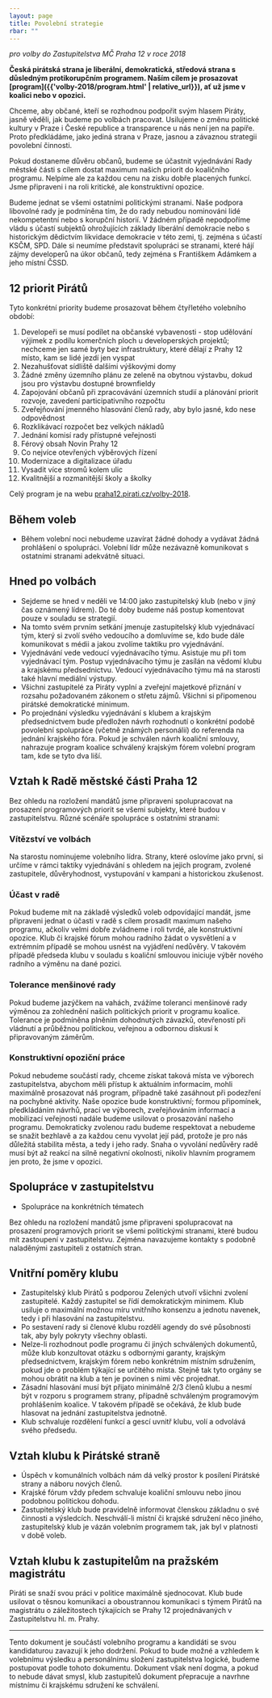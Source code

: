 ```yaml
---
layout: page
title: Povolební strategie
rbar: ""
---
```


_pro volby do Zastupitelstva MČ Praha 12 v roce 2018_

**Česká pirátská strana je liberální, demokratická, středová strana s důsledným protikorupčním programem. Naším cílem je prosazovat [program]({{'volby-2018/program.html' | relative_url}}), ať už jsme v koalici nebo v opozici.**

Chceme, aby občané, kteří se rozhodnou podpořit svým hlasem Piráty, jasně věděli, jak budeme po volbách pracovat. Usilujeme o změnu politické kultury v Praze i České republice a transparence u nás není jen na papíře. Proto předkládáme, jako jediná strana v Praze, jasnou a závaznou strategii povolební činnosti.

Pokud dostaneme důvěru občanů, budeme se účastnit vyjednávání Rady městské části s cílem dostat maximum našich priorit do koaličního programu. Nelpíme ale za každou cenu na zisku dobře placených funkcí. Jsme připraveni i na roli kritické, ale konstruktivní opozice.

Budeme jednat se všemi ostatními politickými stranami. Naše podpora libovolné rady je podmíněna tím, že do rady nebudou nominováni lidé nekompetentní nebo s korupční historií. V žádném případě nepodpoříme vládu s účastí subjektů ohrožujících základy liberální demokracie nebo s historickým dědictvím likvidace demokracie v této zemi, tj. zejména s účastí KSČM, SPD. Dále si neumíme představit spolupráci se stranami, které hájí zájmy developerů na úkor občanů, tedy zejména s Františkem Adámkem a jeho místní ČSSD.

## 12 priorit Pirátů

Tyto konkrétní priority budeme prosazovat během čtyřletého volebního období:

1. Developeři se musí podílet na občanské vybavenosti - stop udělování výjimek z podílu komerčních ploch u developerských projektů; nechceme jen samé byty bez infrastruktury, které dělají z Prahy 12 místo, kam se lidé jezdí jen vyspat
1. Nezahušťovat sídliště dalšími výškovými domy
1. Žádné změny územního plánu ze zeleně na obytnou výstavbu, dokud jsou pro výstavbu dostupné brownfieldy
1. Zapojování občanů při zpracovávání územních studií a plánování priorit rozvoje, zavedení participativního rozpočtu
1. Zveřejňování jmenného hlasování členů rady, aby bylo jasné, kdo nese odpovědnost
1. Rozklikávací rozpočet bez velkých nákladů
1. Jednání komisí rady přístupné veřejnosti
1. Férový obsah Novin Prahy 12
1. Co nejvíce otevřených výběrových řízení
1. Modernizace a digitalizace úřadu
1. Vysadit více stromů kolem ulic
1. Kvalitnější a rozmanitější školy a školky

Celý program je na webu [praha12.pirati.cz/volby-2018](https://praha12.pirati.cz/volby-2018).

## Během voleb

* Během volební noci nebudeme uzavírat žádné dohody a vydávat žádná prohlášení o spolupráci. Volební lídr může nezávazně komunikovat s ostatními stranami adekvátně situaci.

## Hned po volbách

* Sejdeme se hned v neděli ve 14:00 jako zastupitelský klub (nebo v jiný čas oznámený lídrem). Do té doby budeme náš postup komentovat pouze v souladu se strategií.
* Na tomto svém prvním setkání jmenuje zastupitelský klub vyjednávací tým, který si zvolí svého vedoucího a domluvíme se, kdo bude dále komunikovat s médii a jakou zvolíme taktiku pro vyjednávání.
* Vyjednávání vede vedoucí vyjednávacího týmu. Asistuje mu při tom vyjednávací tým. Postup vyjednávacího týmu je zasílán na vědomí klubu a krajskému předsednictvu. Vedoucí vyjednávacího týmu má na starosti také hlavní mediální výstupy.
* Všichni zastupitelé za Piráty vyplní a zveřejní majetkové přiznání v rozsahu požadovaném zákonem o střetu zájmů. Všichni si připomenou pirátské demokratické minimum.
* Po projednání výsledku vyjednávání s klubem a krajským předsednictvem bude předložen návrh rozhodnutí o konkrétní podobě povolební spolupráce (včetně známých personálií) do referenda na jednání krajského fóra. Pokud je schválen návrh koaliční smlouvy, nahrazuje program koalice schválený krajským fórem volební program tam, kde se tyto dva liší.

## Vztah k Radě městské části Praha 12

Bez ohledu na rozložení mandátů jsme připraveni spolupracovat na prosazení programových priorit se všemi subjekty, které budou v zastupitelstvu. Různé scénáře spolupráce s ostatními stranami:

### Vítězství ve volbách

Na starostu nominujeme volebního lídra. Strany, které oslovíme jako první, si určíme v rámci taktiky vyjednávání s ohledem na jejich program, zvolené zastupitele, důvěryhodnost, vystupování v kampani a historickou zkušenost.

### Účast v radě

Pokud budeme mít na základě výsledků voleb odpovídající mandát, jsme připraveni jednat o účasti v radě s cílem prosadit maximum našeho programu, ačkoliv velmi dobře zvládneme i roli tvrdé, ale konstruktivní opozice. Klub či krajské fórum mohou radního žádat o vysvětlení a v extrémním případě se mohou usnést na vyjádření nedůvěry. V takovém případě předseda klubu v souladu s koaliční smlouvou iniciuje výběr nového radního a výměnu na dané pozici.

### Tolerance menšinové rady

Pokud budeme jazýčkem na vahách, zvážíme toleranci menšinové rady výměnou za zohlednění našich politických priorit v programu koalice. Tolerance je podmíněna plněním dohodnutých závazků, otevřeností při vládnutí a průběžnou politickou, veřejnou a odbornou diskusí k připravovaným záměrům.

### Konstruktivní opoziční práce

Pokud nebudeme součástí rady, chceme získat taková místa ve výborech zastupitelstva, abychom měli přístup k aktuálním informacím, mohli maximálně prosazovat náš program, případně také zasáhnout při podezření na pochybné aktivity. Naše opozice bude konstruktivní; formou připomínek, předkládáním návrhů, prací ve výborech, zveřejňováním informací a mobilizací veřejnosti nadále budeme usilovat o prosazování našeho programu. Demokraticky zvolenou radu budeme respektovat a nebudeme se snažit bezhlavě a za každou cenu vyvolat její pád, protože je pro nás důležitá stabilita města, a tedy i jeho rady. Snaha o vyvolání nedůvěry radě musí být až reakcí na silně negativní okolnosti, nikoliv hlavním programem jen proto, že jsme v opozici.

## Spolupráce v zastupitelstvu

* Spolupráce na konkrétních tématech

Bez ohledu na rozložení mandátů jsme připraveni spolupracovat na prosazení programových priorit se všemi politickými stranami, které budou mít zastoupení v zastupitelstvu. Zejména navazujeme kontakty s podobně naladěnými zastupiteli z ostatních stran.

## Vnitřní poměry klubu

* Zastupitelský klub Pirátů s podporou Zelených utvoří všichni zvolení zastupitelé. Každý zastupitel se řídí demokratickým minimem. Klub usiluje o maximální možnou míru vnitřního konsenzu a jednotu navenek, tedy i při hlasování na zastupitelstvu.
* Po sestavení rady si členové klubu rozdělí agendy do své působnosti tak, aby byly pokryty všechny oblasti.
* Nelze-li rozhodnout podle programu či jiných schválených dokumentů, může klub konzultovat otázku s odbornými garanty, krajským předsednictvem, krajským fórem nebo konkrétním místním sdružením, pokud jde o problém týkající se určitého místa. Stejně tak tyto orgány se mohou obrátit na klub a ten je povinen s nimi věc projednat.
* Zásadní hlasování musí být přijato minimálně 2/3 členů klubu a nesmí být v rozporu s programem strany, případně schváleným programovým prohlášením koalice. V takovém případě se očekává, že klub bude hlasovat na jednání zastupitelstva jednotně.
* Klub schvaluje rozdělení funkcí a gescí uvnitř klubu, volí a odvolává svého předsedu.

## Vztah klubu k Pirátské straně

* Úspěch v komunálních volbách nám dá velký prostor k posílení Pirátské strany a náboru nových členů.
* Krajské fórum vždy předem schvaluje koaliční smlouvu nebo jinou podobnou politickou dohodu.
* Zastupitelský klub bude pravidelně informovat členskou základnu o své činnosti a výsledcích. Neschválí-li místní či krajské sdružení něco jiného, zastupitelský klub je vázán volebním programem tak, jak byl v platnosti v době voleb.

## Vztah klubu k zastupitelům na pražském magistrátu

Piráti se snaží svou práci v politice maximálně sjednocovat. Klub bude usilovat o těsnou komunikaci a oboustrannou komunikaci s týmem Pirátů na magistrátu o záležitostech týkajících se Prahy 12 projednávaných v Zastupitelstvu hl. m. Prahy.

- - -
Tento dokument je součástí volebního programu a kandidáti se svou kandidaturou zavazují k jeho dodržení. Pokud to bude možné a vzhledem k volebnímu výsledku a personálnímu složení zastupitelstva logické, budeme postupovat podle tohoto dokumentu. Dokument však není dogma, a pokud to nebude dávat smysl, klub zastupitelů dokument přepracuje a navrhne místnímu či krajskému sdružení ke schválení.
